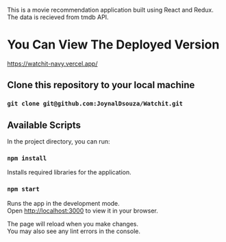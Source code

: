 
This is a movie recommendation application built using React and Redux. The data is recieved from tmdb API.


# You Can View The Deployed Version

https://watchit-navy.vercel.app/

## Clone this repository to your local machine

### `git clone git@github.com:JoynalDsouza/Watchit.git`


## Available Scripts

In the project directory, you can run:

### `npm install`

Installs required libraries for the application.

### `npm start`

Runs the app in the development mode.\
Open [http://localhost:3000](http://localhost:3000) to view it in your browser.

The page will reload when you make changes.\
You may also see any lint errors in the console.
